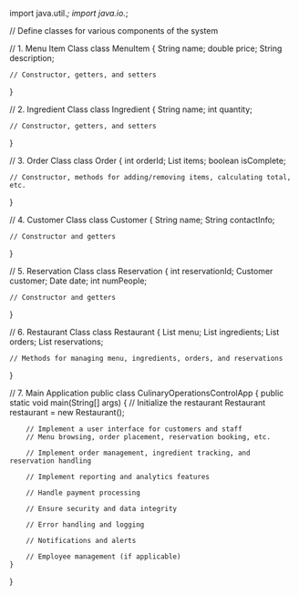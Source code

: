 import java.util.*;
import java.io.*;

// Define classes for various components of the system

// 1. Menu Item Class
class MenuItem {
    String name;
    double price;
    String description;

    // Constructor, getters, and setters
}

// 2. Ingredient Class
class Ingredient {
    String name;
    int quantity;

    // Constructor, getters, and setters
}

// 3. Order Class
class Order {
    int orderId;
    List<MenuItem> items;
    boolean isComplete;

    // Constructor, methods for adding/removing items, calculating total, etc.
}

// 4. Customer Class
class Customer {
    String name;
    String contactInfo;

    // Constructor and getters
}

// 5. Reservation Class
class Reservation {
    int reservationId;
    Customer customer;
    Date date;
    int numPeople;

    // Constructor and getters
}

// 6. Restaurant Class
class Restaurant {
    List<MenuItem> menu;
    List<Ingredient> ingredients;
    List<Order> orders;
    List<Reservation> reservations;

    // Methods for managing menu, ingredients, orders, and reservations
}

// 7. Main Application
public class CulinaryOperationsControlApp {
    public static void main(String[] args) {
        // Initialize the restaurant
        Restaurant restaurant = new Restaurant();
        
        // Implement a user interface for customers and staff
        // Menu browsing, order placement, reservation booking, etc.

        // Implement order management, ingredient tracking, and reservation handling
        
        // Implement reporting and analytics features
        
        // Handle payment processing
        
        // Ensure security and data integrity
        
        // Error handling and logging
        
        // Notifications and alerts

        // Employee management (if applicable)
    }
}
